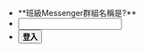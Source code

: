 <script src="js/login.js"></script>

* <div class="#f0f4c3 lime lighten-4">**班級Messenger群組名稱是?**</div>
* <input type="text" id="pwd"></input>
* <button onclick="login()" class="waves-effect waves-light btn">**登入**</button>
<div class="#f0f4c3 lime lighten-4" id="content" hidden>
	<a href=\"#!album.md\"><b>相簿</b></a>  
	<a href=\"https://drive.google.com/open?id=1mTFaLzb1Xm3L1UdGYNwIE-meoHS6lLVoDV982s0Qrig\"><b>聯絡資訊</b></a>
	<a href=\"https://www.facebook.com/groups/309158202786244/\"><b>FB社團</b></a>
</div>